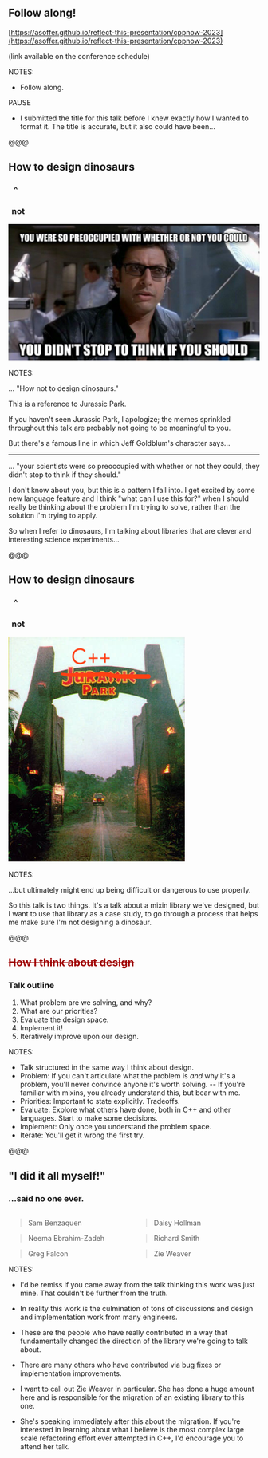 ## Follow along!

[https://asoffer.github.io/reflect-this-presentation/cppnow-2023](https://asoffer.github.io/reflect-this-presentation/cppnow-2023)


<span class="edited">(link available on the conference schedule)</span>

NOTES:

* Follow along.

PAUSE

* I submitted the title for this talk before I knew exactly how I wanted to format it. The title is accurate, but it also could have been...

@@@

## How to design dinosaurs
### <span class="edited_title" style="margin-top:-0.25em; padding-left:0.65em;">^</span>
### <span class="edited_title" style="padding-left:0.4em;">not</span>

<img src="img/could-should.jpeg" class="bordered fragment" data-frament-index="1" />

NOTES:

... "How not to design dinosaurs."

This is a reference to Jurassic Park.

If you haven't seen Jurassic Park, I apologize; the memes sprinkled throughout this talk are probably not going to be meaningful to you.

But there's a famous line in which Jeff Goldblum's character says...

---

... "your scientists were so preoccupied with whether or not they could, they didn't stop to think if they should."

I don't know about you, but this is a pattern I fall into. I get excited by some new language feature and I think "what can I use this for?" when I should really be thinking about the problem I'm trying to solve, rather than the solution I'm trying to apply.

So when I refer to dinosaurs, I'm talking about libraries that are clever and interesting science experiments...

@@@

## How to design dinosaurs
### <span class="edited_title" style="margin-top:-0.25em; padding-left:0.65em;">^</span>
### <span class="edited_title" style="padding-left:0.4em;">not</span>

<img src="img/gate.png" class="bordered" />

NOTES:

...but ultimately might end up being difficult or dangerous to use properly.

So this talk is two things. It's a talk about a mixin library we've designed, but I want to use that library as a case study, to go through a process that helps me make sure I'm not designing a dinosaur.

@@@

## <span style="color:#a00000;text-decoration:line-through"><span class="wrong_content">How I think about design</span></span>
### <span class="edited_title">Talk outline</span>


1. What problem are we solving, and why?
1. What are our priorities?
1. Evaluate the design space.
1. Implement it!
1. Iteratively improve upon our design.

NOTES:

* Talk structured in the same way I think about design.
* Problem: If you can't articulate what the problem is *and* why it's a problem, you'll never convince anyone it's worth solving. -- If you're familiar with mixins, you already understand this, but bear with me.
* Priorities: Important to state explicitly. Tradeoffs.
* Evaluate: Explore what others have done, both in C++ and other languages. Start to make some decisions.
* Implement: Only once you understand the problem space.
* Iterate: You'll get it wrong the first try.

@@@

## "I did it all myself!"
### <span class="edited_title">...said no one ever.</span>


<div>
<div style="width:50%; float:left">

> Sam Benzaquen
<!-- .element class="name1" -->

> Neema Ebrahim-Zadeh
<!-- .element class="name2" -->

> Greg Falcon
<!-- .element class="name1" -->

</div>
<div style="width:50%; float:right">

> Daisy Hollman
<!-- .element class="name2" -->

> Richard Smith
<!-- .element class="name1" -->

> Zie Weaver
<!-- .element class="name2" -->
</div>
</div>

NOTES:

* I'd be remiss if you came away from the talk thinking this work was just mine. That couldn't be further from the truth.
* In reality this work is the culmination of tons of discussions and design and implementation work from many engineers.
* These are the people who have really contributed in a way that fundamentally changed the direction of the library we're going to talk about.
* There are many others who have contributed via bug fixes or implementation improvements.

* I want to call out Zie Weaver in particular. She has done a huge amount here and is responsible for the migration of an existing library to this one.
* She's speaking immediately after this about the migration. If you're interested in learning about what I believe is the most complex large scale refactoring effort ever attempted in C++, I'd encourage you to attend her talk.
